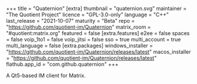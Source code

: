 +++
title = "Quaternion"
[extra]
thumbnail = "quaternion.svg"
maintainer = "The Quotient Project"
licence = "GPL-3.0-only"
language = "C++"
last_release = "2021-10-07"
maturity = "Beta"
repo = "https://github.com/quotient-im/Quaternion"
matrix_room = "#quotient:matrix.org"
featured = false
[extra.features]
e2ee = false
spaces = false
voip_1to1 = false
voip_jitsi = false
sso = true
multi_account = true
multi_language = false
[extra.packages]
windows_installer = "https://github.com/quotient-im/Quaternion/releases/latest"
macos_installer = "https://github.com/quotient-im/Quaternion/releases/latest"
flathub.app_id = "com.github.quaternion"
+++

A Qt5-based IM client for Matrix.
